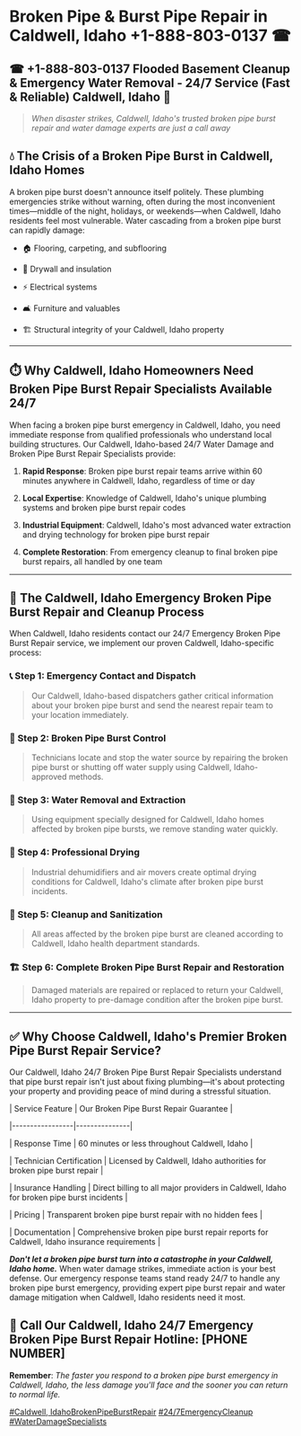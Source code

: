# Broken Pipe & Burst Pipe Repair in Caldwell, Idaho +1-888-803-0137 ☎
## ☎ +1-888-803-0137  Flooded Basement Cleanup & Emergency Water Removal - 24/7 Service (Fast & Reliable) Caldwell, Idaho 🚨

> *When disaster strikes, Caldwell, Idaho's trusted broken pipe burst repair and water damage experts are just a call away*

## 💧 The Crisis of a Broken Pipe Burst in Caldwell, Idaho Homes

A broken pipe burst doesn't announce itself politely. These plumbing emergencies strike without warning, often during the most inconvenient times—middle of the night, holidays, or weekends—when Caldwell, Idaho residents feel most vulnerable. Water cascading from a broken pipe burst can rapidly damage:

* 🏠 Flooring, carpeting, and subflooring
* 🧱 Drywall and insulation
* ⚡ Electrical systems
* 🛋️ Furniture and valuables
* 🏗️ Structural integrity of your Caldwell, Idaho property

---

## ⏱️ Why Caldwell, Idaho Homeowners Need Broken Pipe Burst Repair Specialists Available 24/7

When facing a broken pipe burst emergency in Caldwell, Idaho, you need immediate response from qualified professionals who understand local building structures. Our Caldwell, Idaho-based 24/7 Water Damage and Broken Pipe Burst Repair Specialists provide:

1. **Rapid Response**: Broken pipe burst repair teams arrive within 60 minutes anywhere in Caldwell, Idaho, regardless of time or day
2. **Local Expertise**: Knowledge of Caldwell, Idaho's unique plumbing systems and broken pipe burst repair codes
3. **Industrial Equipment**: Caldwell, Idaho's most advanced water extraction and drying technology for broken pipe burst repair
4. **Complete Restoration**: From emergency cleanup to final broken pipe burst repairs, all handled by one team

---

## 🔧 The Caldwell, Idaho Emergency Broken Pipe Burst Repair and Cleanup Process

When Caldwell, Idaho residents contact our 24/7 Emergency Broken Pipe Burst Repair service, we implement our proven Caldwell, Idaho-specific process:

### 📞 Step 1: Emergency Contact and Dispatch
> Our Caldwell, Idaho-based dispatchers gather critical information about your broken pipe burst and send the nearest repair team to your location immediately.

### 🚿 Step 2: Broken Pipe Burst Control
> Technicians locate and stop the water source by repairing the broken pipe burst or shutting off water supply using Caldwell, Idaho-approved methods.

### 🌊 Step 3: Water Removal and Extraction
> Using equipment specially designed for Caldwell, Idaho homes affected by broken pipe bursts, we remove standing water quickly.

### 💨 Step 4: Professional Drying
> Industrial dehumidifiers and air movers create optimal drying conditions for Caldwell, Idaho's climate after broken pipe burst incidents.

### 🧼 Step 5: Cleanup and Sanitization
> All areas affected by the broken pipe burst are cleaned according to Caldwell, Idaho health department standards.

### 🏗️ Step 6: Complete Broken Pipe Burst Repair and Restoration
> Damaged materials are repaired or replaced to return your Caldwell, Idaho property to pre-damage condition after the broken pipe burst.

---

## ✅ Why Choose Caldwell, Idaho's Premier Broken Pipe Burst Repair Service?

Our Caldwell, Idaho 24/7 Broken Pipe Burst Repair Specialists understand that pipe burst repair isn't just about fixing plumbing—it's about protecting your property and providing peace of mind during a stressful situation.

| Service Feature | Our Broken Pipe Burst Repair Guarantee |
|-----------------|---------------|
| Response Time | 60 minutes or less throughout Caldwell, Idaho |
| Technician Certification | Licensed by Caldwell, Idaho authorities for broken pipe burst repair |
| Insurance Handling | Direct billing to all major providers in Caldwell, Idaho for broken pipe burst incidents |
| Pricing | Transparent broken pipe burst repair with no hidden fees |
| Documentation | Comprehensive broken pipe burst repair reports for Caldwell, Idaho insurance requirements |

***Don't let a broken pipe burst turn into a catastrophe in your Caldwell, Idaho home.*** When water damage strikes, immediate action is your best defense. Our emergency response teams stand ready 24/7 to handle any broken pipe burst emergency, providing expert pipe burst repair and water damage mitigation when Caldwell, Idaho residents need it most.

## 📱 Call Our Caldwell, Idaho 24/7 Emergency Broken Pipe Burst Repair Hotline: [PHONE NUMBER]

**Remember**: *The faster you respond to a broken pipe burst emergency in Caldwell, Idaho, the less damage you'll face and the sooner you can return to normal life.*

[#Caldwell, IdahoBrokenPipeBurstRepair](#) [#24/7EmergencyCleanup](#) [#WaterDamageSpecialists](#)